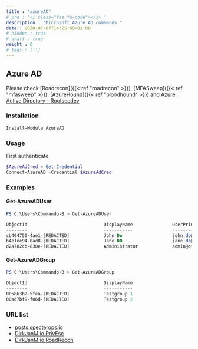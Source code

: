 ```yaml
---
title : "azureAD"
# pre : '<i class="fas fa-code"></i> '
description : "Microsoft Azure AD commands."
date : 2020-07-07T14:25:09+02:00
# hidden : true
# draft : true
weight : 0
# tags : ['']
---
```


## Azure AD

Please check [Roadrecon]({{< ref "roadrecon" >}}), [MFASweep]({{< ref "mfasweep" >}}), [AzureHound]({{< ref "bloodhound" >}}) and [Azure Active Directory - Rootsecdev](https://github.com/rootsecdev/Azure-Red-Team)

### Installation

```powershell
Install-Module AzureAD
```

### Usage

First authenticate

```powershell
$AzureAdCred = Get-Credential
Connect-AzureAD -Credential $AzureAdCred
```

### Examples

#### Get-AzureADUser

```powershell
PS C:\Users\Commando-B > Get-AzureADUser

ObjectId                             DisplayName               UserPrincipalName                       UserType
--------                             -----------               -----------------                       --------
cb404750-4ae1-[REDACTED]             John Do                   john.do@offsec.nl                      Member
b4e1ee94-0ad8-[REDACTED]             Jane DO                   jane.do@offsec.nl                      Member
d2a782cb-838e-[REDACTED]             Administrator             admin@offsec.nl.onmicrosoft.com           Member
```

#### Get-AzureADGroup

```powershell
PS C:\Users\Commando-B > Get-AzureADGroup

ObjectId                             DisplayName                        Description
--------                             -----------                        -----------
005863b2-5fea-[REDACTED]             Testgroup 1                        Just a test group
00ad7bf9-f06d-[REDACTED]             Testgroup 2                        Just another test group
```

### URL list

* [posts.specterops.io](https://posts.specterops.io/requesting-azure-ad-request-tokens-on-azure-ad-joined-machines-for-browser-sso-2b0409caad30?gi=7d52b34697d0)
* [DirkJanM.io PrivEsc](https://dirkjanm.io/azure-ad-privilege-escalation-application-admin/)
* [DirkJanM.io RoadRecon](https://dirkjanm.io/introducing-roadtools-and-roadrecon-azure-ad-exploration-framework/)
